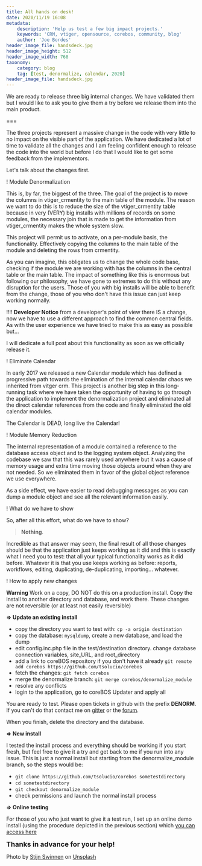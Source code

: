 ```yaml
---
title: All hands on desk!
date: 2020/11/19 16:08
metadata:
    description: 'Help us test a few big impact projects.'
    keywords: 'CRM, vtiger, opensource, corebos, community, blog'
    author: 'Joe Bordes'
header_image_file: handsdeck.jpg
header_image_height: 512
header_image_width: 768
taxonomy:
    category: blog
    tag: [test, denormalize, calendar, 2020]
header_image_file: handsdeck.jpg
---
```


We are ready to release three big internal changes. We have validated them but I would like to ask you to give them a try before we release them into the main product.

===

The three projects represent a massive change in the code with very little to no impact on the visible part of the application. We have dedicated a lot of time to validate all the changes and I am feeling confident enough to release the code into the world but before I do that I would like to get some feedback from the implementors.

Let's talk about the changes first.

 ! Module Denormalization

This is, by far, the biggest of the three. The goal of the project is to move the columns in vtiger_crmentity to the main table of the module. The reason we want to do this is to reduce the size of the vtiger_crmentity table because in very (VERY) big installs with millions of records on some modules, the necessary join that is made to get the information from vtiger_crmentity makes the whole system slow.

This project will permit us to activate, on a per-module basis, the functionality. Effectively copying the columns to the main table of the module and deleting the rows from crmentity.

As you can imagine, this obligates us to change the whole code base, checking if the module we are working with has the columns in the central table or the main table. The impact of something like this is enormous but following our philosophy, we have gone to extremes to do this without any disruption for the users. Those of you with big installs will be able to benefit from the change, those of you who don't have this issue can just keep working normally.

 !!!! **Developer Notice** from a developer's point of view there IS a change, now we have to use a different approach to find the common central fields. As with the user experience we have tried to make this as easy as possible but...

I will dedicate a full post about this functionality as soon as we officially release it.

 ! Eliminate Calendar

In early 2017 we released a new Calendar module which has defined a progressive path towards the elimination of the internal calendar chaos we inherited from vitger crm. This project is another big step in this long-running task where we have taken the opportunity of having to go through the application to implement the denormalization project and eliminated all the direct calendar references from the code and finally eliminated the old calendar modules.

The Calendar is DEAD, long live the Calendar!

 ! Module Memory Reduction

The internal representation of a module contained a reference to the database access object and to the logging system object. Analyzing the codebase we saw that this was rarely used anywhere but it was a cause of memory usage and extra time moving those objects around when they are not needed. So we eliminated them in favor of the global object reference we use everywhere.

As a side effect, we have easier to read debugging messages as you can dump a module object and see all the relevant information easily.

 ! What do we have to show

So, after all this effort, what do we have to show?

> **Nothing**.

Incredible as that answer may seem, the final result of all those changes should be that the application just keeps working as it did and this is exactly what I need you to test: that all your typical functionality works as it did before. Whatever it is that you use keeps working as before: reports, workflows, editing, duplicating, de-duplicating, importing... whatever.

 ! How to apply new changes

**Warning** Work on a copy, DO NOT do this on a production install. Copy the install to another directory and database, and work there. These changes are not reversible (or at least not easily reversible)

**=> Update an existing install**

- copy the directory you want to test with: `cp -a origin destination`
- copy the database: `mysqldump`, create a new database, and load the dump
- edit config.inc.php file in the test/destination directory. change database connection variables, site_URL, and root_directory
- add a link to coreBOS repository if you don't have it already `git remote add corebos https://github.com/tsolucio/corebos`
- fetch the changes: `git fetch corebos`
- merge the denormalize branch: `git merge corebos/denormalize_module`
- resolve any conflicts
- login to the application, go to coreBOS Updater and apply all

You are ready to test. Please open tickets in github with the prefix **DENORM**. If you can't do that contact me on [gitter](https://gitter.im/corebos/discuss) or the [forum](https://discussions.corebos.org/).

When you finish, delete the directory and the database.

**=> New install**

I tested the install process and everything should be working if you start fresh, but feel free to give it a try and get back to me if you run into any issue. This is just a normal install but starting from the denormalize_module branch, so the steps would be:

- `git clone https://github.com/tsolucio/corebos sometestdirectory`
- `cd sometestdirectory`
- `git checkout denormalize_module`
- check permissions and launch the normal install process

**=> Online testing**

For those of you who just want to give it a test run, I set up an online demo install (using the procedure depicted in the previous section) which [you can access here](http://test.coreboscrm.com/denorm)


**<span style="font-size:large">Thanks in advance for your help!</span>**

<span>Photo by <a href="https://unsplash.com/@stijnswinnen?utm_source=unsplash&amp;utm_medium=referral&amp;utm_content=creditCopyText">Stijn Swinnen</a> on <a href="https://unsplash.com/s/photos/hands-on-deck?utm_source=unsplash&amp;utm_medium=referral&amp;utm_content=creditCopyText">Unsplash</a></span>